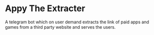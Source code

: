 # Appy The Extracter
A telegram bot which on user demand extracts the link of paid apps and games from a third party website and serves the users.

